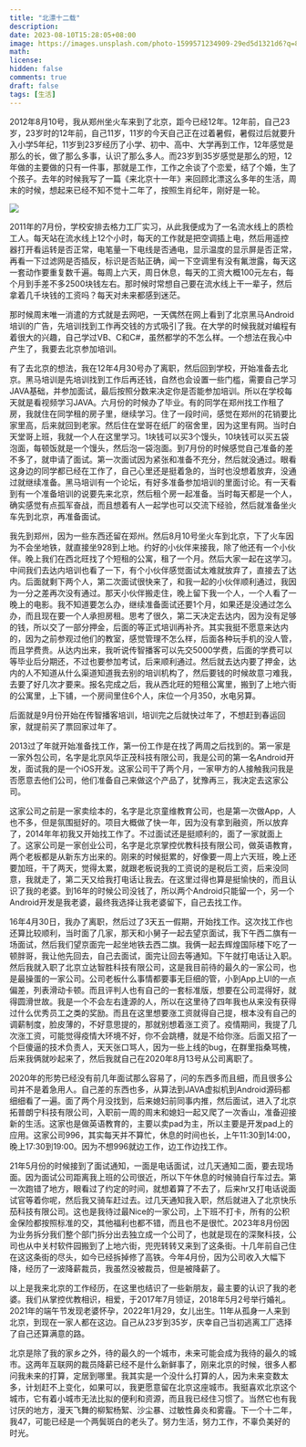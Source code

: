 ```yaml
---
title: "北漂十二载"
description: 
date: 2023-08-10T15:28:05+08:00
image: https://images.unsplash.com/photo-1599571234909-29ed5d1321d6?q=80&w=2970&auto=format&fit=crop&ixlib=rb-4.0.3&ixid=M3wxMjA3fDB8MHxwaG90by1wYWdlfHx8fGVufDB8fHx8fA%3D%3D
math: 
license: 
hidden: false
comments: true
draft: false
tags: [生活]
---
```


2012年8月10号，我从郑州坐火车来到了北京，距今已经12年。12年前，自己23岁，23岁时的12年前，自己11岁，11岁的今天自己正在过着暑假，暑假过后就要升入小学5年纪，11岁到23岁经历了小学、初中、高中、大学再到工作，12年感觉是那么的长，做了那么多事，认识了那么多人。而23岁到35岁感觉是那么的短，12年做的主要做的只有一件事，那就是工作，工作之余谈了个恋爱，结了个婚，生了个孩子。去年的时候我写了一篇《来北京十一年》来回顾北漂这么多年的生活，周末的时候，想起来已经不知不觉十二年了，按照生肖纪年，刚好是一轮。

![](https://images.malinkang.com/2024/08/2f8cb98667caee35ee30dbad9792f3bf.jpg)

2011年的7月份，学校安排去格力工厂实习，从此我便成为了一名流水线上的质检工人。每天站在流水线上12个小时，每天的工作就是把空调插上电，然后用遥控器打开看运转是否正常，电笔量一下电线是否通电，显示温度的显示屏是否正常，再看一下过滤网是否插反，标识是否贴正确，闻一下空调里有没有氟泄露，每天这一套动作要重复数千遍。每周上六天，周日休息，每天的工资大概100元左右，每个月到手差不多2500块钱左右。那时候时常想自己要在流水线上干一辈子，然后拿着几千块钱的工资吗？每天对未来都感到迷茫。

那时候周末唯一消遣的方式就是去网吧，一天偶然在网上看到了北京黑马Android培训的广告，先培训找到工作再交钱的方式吸引了我。在大学的时候我就对编程有着很大的兴趣，自己学过VB、C和C#，虽然都学的不怎么样。一个想法在我心中产生了，我要去北京参加培训。

有了去北京的想法，我在12年4月30号办了离职，然后回到学校，开始准备去北京。黑马培训是先培训找到工作后再还钱，自然也会设置一些门槛，需要自己学习JAVA基础，并参加面试，最后按照分数来决定你是否能参加培训。所以在学校每天就是看视频学习JAVA。六月份的时候办了毕业。有的同学在郑州找工作租了房，我就住在同学租的房子里，继续学习。住了一段时间，感觉在郑州的花销要比家里高，后来就回到老家。然后住在堂哥在纸厂的宿舍里，因为这里有网。当时白天堂哥上班，我就一个人在这里学习。1块钱可以买3个馒头，10块钱可以买五袋泡面，每顿饭就是一个馒头，然后泡一袋泡面。到7月份的时候感觉自己准备的差不多了，就申请了面试。第一次面试因为紧张和准备不充分，然后就没通过。眼看这身边的同学都已经在工作了，自己心里还是挺着急的，当时也没想着放弃，没通过就继续准备。黑马培训有一个论坛，有好多准备参加培训的里面讨论。有一天看到有一个准备培训的说要先来北京，然后租个房一起准备。当时每天都是一个人，确实感觉有点孤军奋战，而且想着有人一起学也可以交流下经验，然后就准备坐火车先到北京，再准备面试。

我先到郑州，因为一些东西还留在郑州。然后8月10号坐火车到北京，下了火车因为不会坐地铁，就直接坐928到上地。约好的小伙伴来接我，除了他还有一个小伙伴。晚上我们在西北旺找了个短租的公寓，租了一个月。然后大家一起在这学习。中间我们去达内培训也看了一下，有个小伙伴感觉面试太难就放弃了，直接去了达内。后面就剩下两个人，第二次面试很快来了，和我一起的小伙伴顺利通过，我因为一分之差再次没有通过。那天小伙伴搬走住，晚上留下我一个人，一个人看了一晚上的电影。我不知道要怎么办，继续准备面试还要1个月，如果还是没通过怎么办，而且现在要一个人承担房租。思考了很久，第二天决定去达内，因为没有足够的钱，所以交了一部分押金，后面的等正式培训再补齐。其实我挺不愿意来达内的，因为之前参观过他们的教室，感觉管理不怎么样，后面各种玩手机的没人管，而且学费贵。从达内出来，我听说传智播客可以先交5000学费，后面的学费可以等毕业后分期还，不过也要参加考试，后来顺利通过。然后就去达内要了押金，达内的人不知道从什么渠道知道我去别的培训机构了，然后要钱的时候故意刁难我，去要了好几次才要来。报名完成之后，我从西北旺的短租公寓里，搬到了上地六街的公寓里，上下铺，一个房间里住6个人，床位一个月350，水电另算。

后面就是9月份开始在传智播客培训，培训完之后就快过年了，不想赶到春运回家，就提前买了票回家过年了。

2013过了年就开始准备找工作，第一份工作是在找了两周之后找到的。第一家是一家外包公司，名字是北京风华正茂科技有限公司，我是公司的第一名Android开发，面试我的是一个iOS开发。这家公司干了两个月，一家甲方的人接触我问我是否愿意去他们公司，他们准备自己来做这个产品了，犹豫再三，我决定去这家公司。

这家公司之前是一家卖绘本的，名字是北京童维教育公司，也是第一次做App，人也不多，但是氛围挺好的。项目大概做了快一年，因为没有拿到融资，所以放弃了，2014年年初我又开始找工作了。不过面试还是挺顺利的，面了一家就面上了。这家公司是一家创业公司，名字是北京掌控优教科技有限公司，做英语教育，两个老板都是从新东方出来的。刚来的时候挺累的，好像要一周上六天班，晚上还要加班，干了两天，觉得太累，就跟老板说我的工资说的是税后工资，后来没同意，我就走了，第二天又给我打电话让我去。在这里过得也算是挺愉快的，而且认识了我的老婆。到16年的时候公司没钱了，所以两个Android只能留一个，另一个Android开发是我老婆，最终我选择让我老婆留下，自己去找工作。

16年4月30日，我办了离职，然后过了3天五一假期，开始找工作。这次找工作也还算比较顺利，当时面了几家，那天和小舅子一起去望京面试，我下午西二旗有一场面试，然后我们望京面完一起坐地铁去西二旗。我俩一起去辉煌国际楼下吃了一顿胖哥，我让他先回去，自己去面试，面完让回去等通知。下午就打电话让入职。然后我就入职了北京立达智胜科技有限公司，这是我目前待的最久的一家公司，也是最操蛋的一家公司。公司老板什么事情都要事无巨细的管，小到App上UI的一点偏差，列表滑动卡顿。而且评判人也有自己的一套标准版，想要在公司混得好，就得圆滑世故。我是一个不会左右逢源的人，所以在这里待了四年我也从来没有获得过什么优秀员工之类的奖励。而且在这里想要涨工资就得自己提，根本没有自己的调薪制度，脸皮薄的，不好意思提的，那就别想着涨工资了。疫情期间，我提了几次涨工资，可能觉得疫情大环境不好，你不会跳槽，就是不给你涨。后面又招了一个巨傻逼的技术负责人，天天张口骂人，因为一些上线的bug，在群里指桑骂槐，后来我俩就吵起来了，然后我就自己在2020年8月13号从公司离职了。

2020年的形势已经没有前几年面试那么容易了，问的东西多而且细，而且很多公司并不是着急用人。自己差的东西也多，从算法到JAVA虚拟机到Android源码都细细看了一遍。面了两个月没找到，后来媳妇前同事内推，然后面试，进入了北京拓普朗宁科技有限公司，入职前一周的周末和媳妇一起又爬了一次香山，准备迎接新的生活。这家也是做英语教育的，主要以卖pad为主，所以主要是开发pad上的应用。这家公司996，其实每天并不算忙，休息的时间也长，上午11:30到14:00，晚上17:30到19:00。因为不想996就边工作，边工作边找工作。

21年5月份的时候接到了面试通知，一面是电话面试，过几天通知二面，要去现场面。因为面试公司距离我上班的公司很近，所以下午休息的时候骑自行车过去。第一次跑错了地方，眼看过了约定的时间，就想着算了不去了，后来hr又打电话说面试官等着你呢，然后我又骑车赶过去。过几天通知我入职，然后就进入了北京快乐茄科技有限公司。这也是我待过最Nice的一家公司，上下班不打卡，所有的公积金保险都按照标准的交，其他福利也都不错，而且也不是很忙。2023年8月份因为业务拆分我们整个部门拆分出去独立成一个公司了，也就是现在的深聚科技，公司也从中关村软件园搬到了上地六街，兜兜转转又来到了这条街。十几年前自己住在这这条街的尽头，如今已经拆掉修了高铁。今年4月份，因为公司收入大幅下降，经历了一波降薪裁员，我虽然没被裁员，但是被降薪了。


以上是我来北京的工作经历，在这里也结识了一些新朋友，最主要的认识了我的老婆。我们从掌控优教相识，相爱，于2017年7月领证，2018年5月2号举行婚礼。2021年的端午节发现老婆怀孕，2022年1月29，女儿出生。11年从孤身一人来到北京，到现在一家人都在这边。自己从23岁到35岁，庆幸自己当初逃离工厂选择了自己还算满意的路。

北京是除了我的家乡之外，待的最久的一个城市，未来可能会成为我待的最久的城市。这两年互联网的裁员降薪已经不是什么新鲜事了，刚来北京的时候，很多人都问我未来的打算，定居到哪里。我其实是一个没什么打算的人，因为未来变数太多，计划赶不上变化，如果可以，我更愿意留在北京这座城市。我挺喜欢北京这个城市，它有着小城市无法比拟的便利和资源，而且我已经住习惯了。当然它也有我讨厌的地方，漫天飞舞的柳絮杨絮、沙尘暴、过敏性鼻炎和雾霾。下一个十二年，我47，可能已经是一个两鬓斑白的老头了。努力生活，努力工作，不辜负美好的时光。

